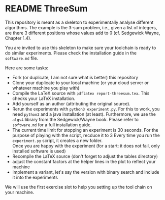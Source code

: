 # README ThreeSum

This repository is meant as a skeleton to experimentally analyse different algorithms.
The example is the 3-sum problem, i.e., given a list of integers, are there 3 different positions whose values add to 0
(cf. Sedgewick Wayne, Chapter 1.4).

You are invited to use this skeleton to make sure your toolchain is ready to do similar experiments. Please check the installation guide in the `software.md` file.

Here are some tasks:

- Fork (or duplicate, I am not sure what is better) this repository
- Clone your duplicate to your local machine (or your cloud server or whatever machine you play with)
- Compile the LaTeX source with `pdflatex report-threesum.tex`.  This checks your LaTeX installation.
- Add yourself as an author (attributing the original source).
- Rerun the experiments with `python3 experiment.py`.  For this to  work, you need `python3` and a java installation (at least). Furthermore, we use the `algs4` library from the Sedgewick/Wayne book. Please refer to `software.md` for a full installation guide.
- The current time limit for stopping an experiment is 30 seconds.  For the purpose of playing with the script, recduce it to 3
  Every time you run the `experiment.py` script, it creates a new folder.  
  Once you are happy with the experiment (for a start: it does not fail, only installed software is used)
- Recompile the LaTeX source (don't forget to adjust the tables directory)
- adjust the constant factors at the helper lines in the plot to reflect your machine
- Implement a variant, let's say the version with binary search and include it into the experiments

We will use the first exercise slot to help you setting up the tool chain on your machine.
